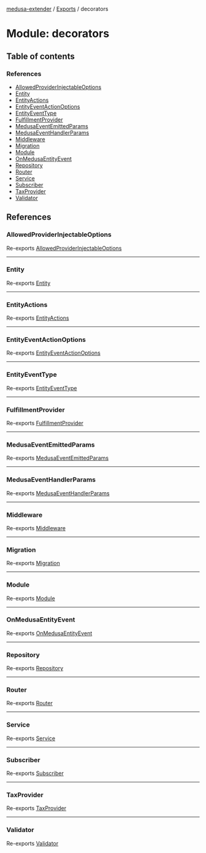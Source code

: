 [medusa-extender](../README.md) / [Exports](../modules.md) / decorators

# Module: decorators

## Table of contents

### References

- [AllowedProviderInjectableOptions](decorators.md#allowedproviderinjectableoptions)
- [Entity](decorators.md#entity)
- [EntityActions](decorators.md#entityactions)
- [EntityEventActionOptions](decorators.md#entityeventactionoptions)
- [EntityEventType](decorators.md#entityeventtype)
- [FulfillmentProvider](decorators.md#fulfillmentprovider)
- [MedusaEventEmittedParams](decorators.md#medusaeventemittedparams)
- [MedusaEventHandlerParams](decorators.md#medusaeventhandlerparams)
- [Middleware](decorators.md#middleware)
- [Migration](decorators.md#migration)
- [Module](decorators.md#module)
- [OnMedusaEntityEvent](decorators.md#onmedusaentityevent)
- [Repository](decorators.md#repository)
- [Router](decorators.md#router)
- [Service](decorators.md#service)
- [Subscriber](decorators.md#subscriber)
- [TaxProvider](decorators.md#taxprovider)
- [Validator](decorators.md#validator)

## References

### AllowedProviderInjectableOptions

Re-exports [AllowedProviderInjectableOptions](decorators_providers_decorator.md#allowedproviderinjectableoptions)

___

### Entity

Re-exports [Entity](decorators_components_decorator.md#entity)

___

### EntityActions

Re-exports [EntityActions](decorators_onMedusaEntityEvent_decorator.md#entityactions)

___

### EntityEventActionOptions

Re-exports [EntityEventActionOptions](decorators_onMedusaEntityEvent_decorator.md#entityeventactionoptions)

___

### EntityEventType

Re-exports [EntityEventType](decorators_onMedusaEntityEvent_decorator.md#entityeventtype)

___

### FulfillmentProvider

Re-exports [FulfillmentProvider](decorators_providers_decorator.md#fulfillmentprovider)

___

### MedusaEventEmittedParams

Re-exports [MedusaEventEmittedParams](decorators_onMedusaEntityEvent_decorator.md#medusaeventemittedparams)

___

### MedusaEventHandlerParams

Re-exports [MedusaEventHandlerParams](decorators_onMedusaEntityEvent_decorator.md#medusaeventhandlerparams)

___

### Middleware

Re-exports [Middleware](decorators_components_decorator.md#middleware)

___

### Migration

Re-exports [Migration](decorators_components_decorator.md#migration)

___

### Module

Re-exports [Module](decorators_module_decorator.md#module)

___

### OnMedusaEntityEvent

Re-exports [OnMedusaEntityEvent](../classes/decorators_onMedusaEntityEvent_decorator.OnMedusaEntityEvent.md)

___

### Repository

Re-exports [Repository](decorators_components_decorator.md#repository)

___

### Router

Re-exports [Router](decorators_components_decorator.md#router)

___

### Service

Re-exports [Service](decorators_components_decorator.md#service)

___

### Subscriber

Re-exports [Subscriber](decorators_components_decorator.md#subscriber)

___

### TaxProvider

Re-exports [TaxProvider](decorators_providers_decorator.md#taxprovider)

___

### Validator

Re-exports [Validator](decorators_components_decorator.md#validator)
